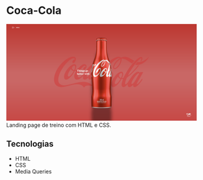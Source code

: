 # Coca-Cola
![](./img/print.png)
Landing page de treino com HTML e CSS.

## Tecnologias
- HTML
- CSS
- Media Queries

